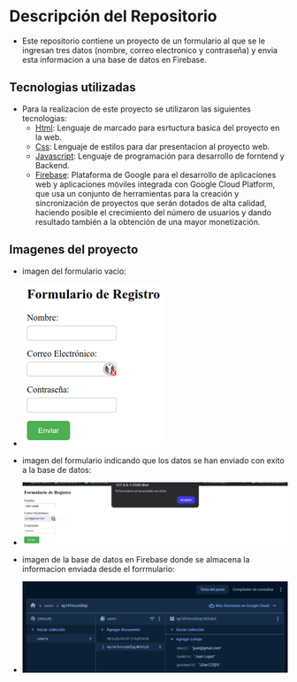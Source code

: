 # Descripción del Repositorio
- Este repositorio contiene un proyecto de un formulario al que se le ingresan tres datos (nombre, correo electronico y contraseña) y envia esta informacion a una base de datos en Firebase.

## Tecnologias utilizadas
- Para la realizacion de este proyecto se utilizaron las siguientes tecnologias:
  - [Html](https://developer.mozilla.org/es/docs/Web/HTML): Lenguaje de marcado para esrtuctura basica del proyecto en la web.
  - [Css](https://developer.mozilla.org/es/docs/Web/CSS): Lenguaje de estilos para dar presentacion al proyecto web.
  - [Javascript](https://developer.mozilla.org/es/docs/Web/javascript): Lenguaje de programación para desarrollo de forntend y Backend.
  - [Firebase](https://firebase.google.com/?hl=es): Plataforma de Google para el desarrollo de aplicaciones web y aplicaciones móviles integrada con Google Cloud Platform, que usa un
    conjunto de herramientas para la creación y sincronización de proyectos que serán dotados de alta calidad, haciendo posible el crecimiento del número de usuarios y dando resultado también
    a la obtención de una mayor monetización.

## Imagenes del proyecto

- imagen del formulario vacio:
- ![Imagen 1 del Formulario](./images/formulario1.png)

- imagen del formulario indicando que los datos se han enviado con exito a la base de datos:
- ![Imagen 2 del formulario](./images/formulario2.png)

- imagen de la base de datos en Firebase donde se almacena la informacion enviada desde el forrmulario:
- ![Imagen 3 del formulario](./images/formulario3.png)
